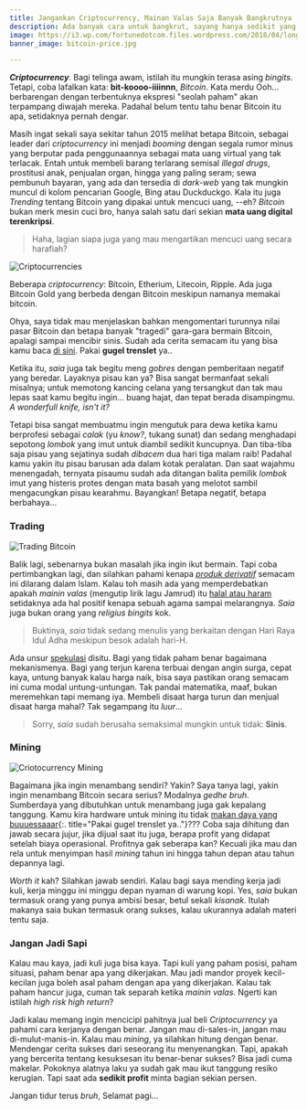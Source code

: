 ```yaml
---
title: Jangankan Criptocurrency, Mainan Valas Saja Banyak Bangkrutnya
description: Ada banyak cara untuk bangkrut, sayang hanya sedikit yang mau bangun dari tidur
image: https://i3.wp.com/fortunedotcom.files.wordpress.com/2018/04/long-blockchain-bitcoin-stock-price.jpg?crop=1000,540
banner_image: bitcoin-price.jpg

---
```

_**Criptocurrency**_. Bagi telinga awam, istilah itu mungkin terasa asing _bingits_. Tetapi, coba lafalkan kata: **bit-koooo-iiiinnn**, _Bitcoin_. Kata merdu Ooh... berbarengan dengan terbentuknya ekspresi "seolah paham" akan terpampang diwajah mereka. Padahal belum tentu tahu benar Bitcoin itu apa, setidaknya pernah dengar.
<!--more-->

Masih ingat sekali saya sekitar tahun 2015 melihat betapa Bitcoin, sebagai leader dari _criptocurrency_ ini menjadi _booming_ dengan segala rumor minus yang berputar pada penggunaannya sebagai mata uang virtual yang tak terlacak. Entah untuk membeli barang terlarang semisal _illegal drugs_, prostitusi anak, penjualan organ, hingga yang paling seram; sewa pembunuh bayaran, yang ada dan tersedia di _dark-web_ yang tak mungkin muncul di kolom pencarian Google, Bing atau Duckduckgo. Kala itu juga _Trending_ tentang Bitcoin yang dipakai untuk mencuci uang, --eh? _Bitcoin_ bukan merk mesin cuci bro, hanya salah satu dari sekian **mata uang digital terenkripsi**.

> Haha, lagian siapa juga yang mau mengartikan mencuci uang secara harafiah?

![Criptocurrencies](https://www.paciran.com/images/posts/bitcoin-price.jpg)

Beberapa _criptocurrency_: Bitcoin, Etherium, Litecoin, Ripple. Ada juga Bitcoin Gold yang berbeda dengan Bitcoin meskipun namanya memakai bitcoin.

Ohya, saya tidak mau menjelaskan bahkan mengomentari turunnya nilai pasar Bitcoin dan betapa banyak "tragedi" gara-gara bermain Bitcoin, apalagi sampai mencibir sinis. Sudah ada cerita semacam itu yang bisa kamu baca [di sini](https://www.cnbc.com/amp/2018/08/20/after-the-bitcoin-boom-hard-lessons-for-cryptocurrency-investors.html). Pakai **gugel trenslet** ya..

Ketika itu, _saia_ juga tak begitu meng _gobres_ dengan pemberitaan negatif yang beredar. Layaknya pisau kan ya? Bisa sangat bermanfaat sekali misalnya; untuk memotong kancing celana yang tersangkut dan tak mau lepas saat kamu begitu ingin... buang hajat, dan tepat berada disampingmu. _A wonderfull knife, isn't it?_

Tetapi bisa sangat membuatmu ingin mengutuk para dewa ketika kamu berprofesi sebagai _calak_ (yu _know?_, tukang sunat) dan sedang menghadapi sepotong _lombok_ yang imut untuk diambil sedikit kuncupnya. Dan tiba-tiba saja pisau yang sejatinya sudah _dibacem_ dua hari tiga malam raib! Padahal kamu yakin itu pisau barusan ada dalam kotak peralatan. Dan saat wajahmu menengadah, ternyata pisaumu sudah ada ditangan balita pemilik _lombok_ imut yang histeris protes dengan mata basah yang melotot sambil mengacungkan pisau kearahmu. Bayangkan! Betapa negatif, betapa berbahaya...

### Trading

![Trading Bitcoin](https://i0.wp.com/www.bitcointalkradio.com/wp-content/uploads/2018/06/80201_bitcoin-mining.jpg)

Balik lagi, sebenarnya bukan masalah jika ingin ikut bermain. Tapi coba pertimbangkan lagi, dan silahkan pahami kenapa  [_produk derivatif_](http://www.academia.edu/7179165/Produk_Derivatif) semacam ini dilarang dalam Islam. Kalau toh masih ada yang memperdebatkan apakah _mainin valas_ (mengutip lirik lagu Jamrud) itu [halal atau haram](https://m.detik.com/finance/bursa-dan-valas/d-1844428/mui-juga-sudah-lama-haramkan-perdagangan-valas) setidaknya ada hal positif kenapa sebuah agama sampai melarangnya. _Saia_ juga bukan orang yang _religius bingits_ kok.

> Buktinya, _saia_ tidak sedang menulis yang berkaitan dengan Hari Raya Idul Adha meskipun besok adalah hari-H.

Ada unsur [spekulasi](https://kbbi.web.id/spekulasi.html) disitu. Bagi yang tidak paham benar bagaimana mekanismenya. Bagi yang terjun karena terbuai dengan angin surga, cepat kaya, untung banyak kalau harga naik, bisa saya pastikan orang semacam ini cuma modal untung-untungan. Tak pandai matematika, maaf, bukan meremehkan tapi memang iya. Membeli disaat harga turun dan menjual disaat harga mahal? Tak segampang itu _luur_...

> Sorry, _saia_ sudah berusaha semaksimal mungkin untuk tidak: **Sinis**.

### Mining

![Criotocurrency Mining](https://i1.wp.com/typodar.ru/wp-content/uploads/2017/11/The-Tech-Farm-mod.jpg)

Bagaimana jika ingin menambang sendiri? Yakin? Saya tanya lagi, yakin ingin menambang Bitcoin secara serius? Modalnya _gedhe bruh_. Sumberdaya yang dibutuhkan untuk menambang juga gak kepalang tanggung. Kamu kira hardware untuk mining itu tidak [makan daya yang buuuessaaar](https://www.pcauthority.com.au/news/bitcoin-mining-eats-up-more-energy-than-the-entirety-of-ireland-uses-in-a-year-478360){:. title="Pakai gugel trenslet ya.."}??? Coba saja dihitung dan jawab secara jujur, jika dijual saat itu juga, berapa profit yang didapat setelah biaya operasional. Profitnya gak seberapa kan? Kecuali jika mau dan rela untuk menyimpan hasil _mining_ tahun ini hingga tahun depan atau tahun depannya lagi.

_Worth it_ kah? Silahkan jawab sendiri. Kalau bagi saya mending kerja jadi kuli, kerja minggu ini minggu depan nyaman di warung kopi. Yes, _saia_ bukan termasuk orang yang punya ambisi besar, betul sekali _kisanak_. Itulah makanya saia bukan termasuk orang sukses, kalau ukurannya adalah materi tentu saja.

### Jangan Jadi Sapi

Kalau mau kaya, jadi kuli juga bisa kaya. Tapi kuli yang paham posisi, paham situasi, paham benar apa yang dikerjakan. Mau jadi mandor proyek kecil-kecilan juga boleh asal paham dengan apa yang dikerjakan. Kalau tak paham hancur juga, cuman tak separah ketika _mainin valas_. Ngerti kan istilah _high risk high return_?

Jadi kalau memang ingin mencicipi pahitnya jual beli _Criptocurrency_ ya pahami cara kerjanya dengan benar. Jangan mau di-sales-in, jangan mau di-mulut-manis-in. Kalau mau _mining_, ya silahkan hitung dengan benar. Mendengar cerita sukses dari seseorang itu menyenangkan. Tapi, apakah yang bercerita tentang kesuksesan itu benar-benar sukses? Bisa jadi cuma makelar. Pokoknya alatnya laku ya sudah gak mau ikut tanggung resiko kerugian. Tapi saat ada **sedikit profit** minta bagian sekian persen.

Jangan tidur terus _bruh_, Selamat pagi...
